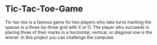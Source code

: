 # Tic-Tac-Toe-Game
Tic-tac-toe is a famous game for two players who take turns marking the spaces in a three-by-three grid with X or O. The player who succeeds in placing three of their marks in a horizontal, vertical, or diagonal row is the winner. In this project you can challenge the computer.
